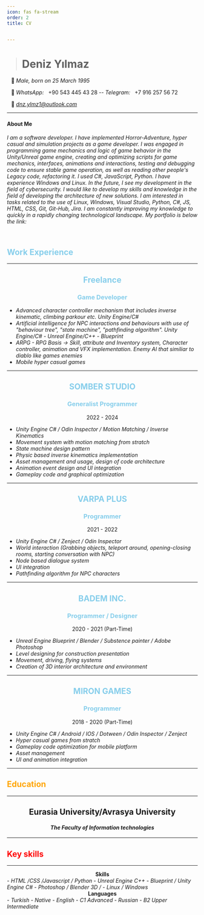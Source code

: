 ```yaml
---
icon: fas fa-stream
order: 2
title: CV


---
```



># **Deniz Yılmaz**

&ensp; 🎂 *Male, born on 25 March 1995*

&ensp; 🔎 *WhatsApp:* &nbsp; +90 543 445 43 28 -- *Telegram:* &nbsp; +7 916 257 56 72

&ensp; 📧 *dnz.ylmz1@outlook.com*

<hr>

#### About Me
*I am a software developer. I have implemented Horror-Adventure, hyper casual and simulation projects as a game developer.*
*I was engaged in programming game mechanics and logic of game behavior in the Unity/Unreal game engine, creating and optimizing scripts for game mechanics, interfaces, animations and interactions, testing and debugging code to ensure stable game operation, as well as reading other people's Legacy code, refactoring it. I used C#, JavaScript, Python. I have experience Windows and Linux. In the future, I see my development in the field of cybersecurity.*
*I would like to develop my skills and knowledge in the field of developing the architecture of new solutions. I am interested in tasks related to the use of Linux, Windows, Visual Studio, Python, C#, JS, HTML, CSS, Git, Git-Hub, Jira. I am constantly improving my knowledge to quickly in a rapidly changing technological landscape.*
*My portfolio is below the link:*

<br>

<h2 style="color: skyblue">Work Experience</h2>

<hr>
 
 <center>
 <h2 style="color: skyblue">Freelance</h2>
 <h3 style="color: skyblue">Game Developer</h3>
 </center>

 - *Advanced character controller mechanism that includes inverse kinematic, climbing parkour etc. Unity Engine/C#*
 - *Artificial intelligence for NPC interactions and behaviours with use of "behaviour tree", "state machine", "pathfinding algorithm". Unity Engine/C# - Unreal Engine/C++ - Blueprint*
 - *ARPG - RPG Basis -> Skill, attribute and Inventory system, Character controller, animation and VFX implementation. Enemy AI that similiar to diablo like games enemies*
 - *Mobile hyper casual games*
 

<hr>

  <center>
 <h2 style="color: skyblue">SOMBER STUDIO</h2>
 <h3 style="color: skyblue">Generalist Programmer</h3>
 <p>2022 - 2024</p>
 </center>

 - *Unity Engine C# / Odin Inspector / Motion Matching / Inverse Kinematics*
 - *Movement system with motion matching from stratch* 
 - *State machine design pattern*
 - *Physic based inverse kinematics implementation*
 - *Asset management and usage, design of code architecture*
 - *Animation event design and UI integration*
 - *Gameplay code and graphical optimization*
 <hr>

  <center>
 <h2 style="color: skyblue">VARPA PLUS</h2>
 <h3 style="color: skyblue">Programmer</h3>
 <p>2021 - 2022</p>
 </center>

 - *Unity Engine C# / Zenject / Odin Inspector*
 - *World interaction (Grabbing objects, teleport around, opening-closing rooms, starting conversation with NPC)*
 - *Node based dialogue system*
 - *UI integration*
 - *Pathfinding algorithm for NPC characters*

 <hr>

  <center>
 <h2 style="color: skyblue">BADEM INC.</h2>
 <h3 style="color: skyblue">Programmer / Designer</h3>
 <p>2020 - 2021 (Part-Time)</p>
 </center>

- *Unreal Engine Blueprint / Blender / Substence painter / Adobe Photoshop*
- *Level designing for construction presentation*
- *Movement, driving, flying systems*
- *Creation of 3D interior architecture and environment*



 <hr>

  <center>
 <h2 style="color: skyblue">MIRON GAMES</h2>
 <h3 style="color: skyblue">Programmer</h3>
 <p>2018 - 2020 (Part-Time)</p>
 </center>

 - *Unity Engine C# / Android / IOS / Dotween / Odin Inspector / Zenject*
 - *Hyper casual games from stratch*
 - *Gameplay code optimization for mobile platform*
 - *Asset management*
 - *UI and animation integration*


<hr>


 <h2 style="color: orange">Education</h2>


<hr>

 <center>
 <h2>Eurasia University/Avrasya University</h2>
 
 <h4><i>The Faculty of Information technologies</i></h4>
 </center>

<hr>

 <h2 style="color: red">Key skills</h2>

<hr>



<center>
<strong> Skills </strong>
</center>
- <i>HTML /CSS /Javascript / Python</i>
- <i>Unreal Engine C++ - Blueprint / Unity Engine C#</i>
- <i>Photoshop / Blender 3D /</i>
- <i>Linux / Windows </i>

<center>
<strong> Languages </strong>
</center>
- <i> Turkish - Native </i>
- <i> English - C1 Advanced</i>
- <i> Russian - B2 Upper Intermediate </i>
